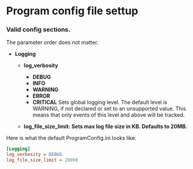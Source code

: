 # Program config file settup

### Valid config sections.
The parameter order does not matter.
* **Logging**
    * **log_verbosity**
        * **DEBUG**
        * **INFO**
        * **WARNING**
        * **ERROR**
        * **CRITICAL**
        Sets global logging level. The default level is WARNING,
            if not declared or set to an unsupported value.
            This means that only events of this level and above will be tracked.
            

    * **log_file_size_limit: Sets max log file size in KB. Defaults to 20MB.**

Here is what the default ProgramConfig.ini looks like.
```ini
[Logging]
log_verbosity = DEBUG
log_file_size_limit = 20000
```